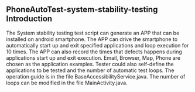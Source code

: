 PhoneAutoTest-system-stability-testing Introduction
---
The System stability testing test script can generate an APP that can be installed on android smartphone.
The APP can drive the smartphone to automatically start up and exit specified applications and loop execution for 10 times.
The APP can also record the times that defects happens during applications start up and exit execution.
Email, Browser, Map, Phone are chosen as the application examples. Tester could also self-define the applications to be tested and the number of automatic test loops.
The operation guide is in the file BaseAccessibilityService.java. The number of loops can be modified in the file MainActivity.java.


